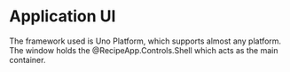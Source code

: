 ﻿# Application UI
The framework used is Uno Platform, which supports almost any platform.
The window holds the @RecipeApp.Controls.Shell which acts as the main container.


